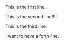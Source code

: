 This is the first line.


This is the second line!!!! 


This is the third line. 

I want to have a forth line. 
